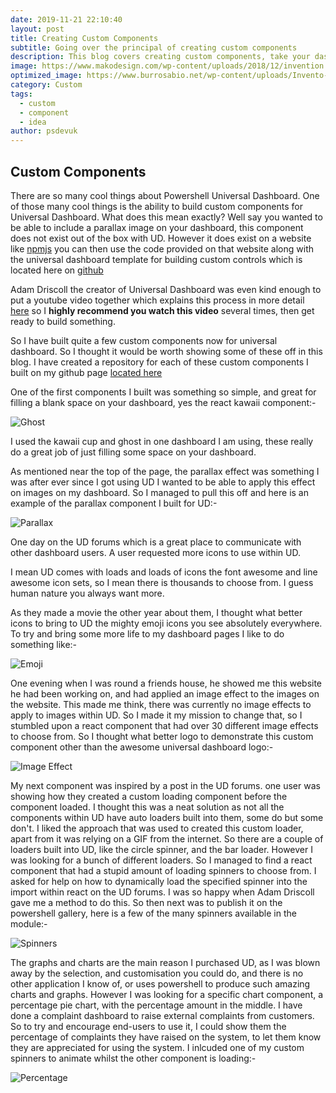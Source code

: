 ```yaml
---
date: 2019-11-21 22:10:40
layout: post
title: Creating Custom Components
subtitle: Going over the principal of creating custom components
description: This blog covers creating custom components, take your dashboards to the next level and build a control you specifically require.
image: https://www.makodesign.com/wp-content/uploads/2018/12/invention.jpg
optimized_image: https://www.burrosabio.net/wp-content/uploads/Invento-500x277.jpg
category: Custom
tags:
  - custom
  - component
  - idea
author: psdevuk
---
```


## Custom Components

There are so many cool things about Powershell Universal Dashboard. One of those many cool things is the ability to build custom components for Universal Dashboard. What does this mean exactly?
Well say you wanted to be able to include a parallax image on your dashboard, this component does not exist out of the box with UD. However it does exist on a website like <a href="npmjs.com">npmjs</a> you can then use the code provided on that website along with the universal dashboard template for building custom controls which is located here on <a href="https://github.com/ironmansoftware/ud-custom-control-template">github</a>

Adam Driscoll the creator of Universal Dashboard was even kind enough to put a youtube video together which explains this process in more detail <a href="https://www.youtube.com/watch?v=5lu1eDzfRK8">here</a> so I **highly recommend you watch this video** several times, then get ready to build something.

So I have built quite a few custom components now for universal dashboard. So I thought it would be worth showing some of these off in this blog. I have created a repository for each of these custom components I built on my github page <a href="https://github.com/psDevUK/psUniversalDashboard">located here</a>

One of the first components I built was something so simple, and great for filling a blank space on your dashboard, yes the react kawaii component:-

![Ghost]({{site.baseurl}}/assets/img/ghost.jpg "Spooky right")

I used the kawaii cup and ghost in one dashboard I am using, these really do a great job of just filling some space on your dashboard.

As mentioned near the top of the page, the parallax effect was something I was after ever since I got using UD I wanted to be able to apply this effect on images on my dashboard. So I managed to pull this off and here is an example of the parallax component I built for UD:-

![Parallax]({{site.baseurl}}/assets/img/parallax.gif "nice parallax effect")

One day on the UD forums which is a great place to communicate with other dashboard users. A user requested more icons to use within UD.

I mean UD comes with loads and loads of icons the font awesome and line awesome icon sets, so I mean there is thousands to choose from. I guess human nature you always want more.

As they made a movie the other year about them, I thought what better icons to bring to UD the mighty emoji icons you see absolutely everywhere. To try and bring some more life to my dashboard pages I like to do something like:-

![Emoji]({{site.baseurl}}/assets/img/emoji.gif "example")

One evening when I was round a friends house, he showed me this website he had been working on, and had applied an image effect to the images on the website. This made me think, there was currently no image effects to apply to images within UD. So I made it my mission to change that, so I stumbled upon a react component that had over 30 different image effects to choose from. So I thought what better logo to demonstrate this custom component other than the awesome universal dashboard logo:-

![Image Effect]({{site.baseurl}}/assets/img/udlogo.gif "image effects")

My next component was inspired by a post in the UD forums. one user was showing how they created a custom loading component before the component loaded. I thought this was a neat solution as not all the components within UD have auto loaders built into them, some do but some don't. I liked the approach that was used to created this custom loader, apart from it was relying on a GIF from the internet. So there are a couple of loaders built into UD, like the circle spinner, and the bar loader. However I was looking for a bunch of different loaders. So I managed to find a react component that had a stupid amount of loading spinners to choose from. I asked for help on how to dynamically load the specified spinner into the import within react on the UD forums. I was so happy when Adam Driscoll gave me a method to do this. So then next was to publish it on the powershell gallery, here is a few of the many spinners available in the module:-

![Spinners]({{site.baseurl}}/assets/img/spinners.gif)

The graphs and charts are the main reason I purchased UD, as I was blown away by the selection, and customisation you could do, and there is no other application I know of, or uses powershell to produce such amazing charts and graphs. However I was looking for a specific chart component, a percentage pie chart, with the percentage amount in the middle. I have done a complaint dashboard to raise external complaints from customers. So to try and encourage end-users to use it, I could show them the percentage of complaints they have raised on the system, to let them know they are appreciated for using the system. I inlcuded one of my custom spinners to animate whilst the other component is loading:-

![Percentage]({{site.baseurl}}/assets/img/circle.gif)
